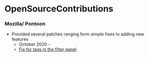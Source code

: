 # OpenSourceContributions


### Mozilla/ Pontoon
  * Provided several patches ranging form simple fixes to adding new features
    * October 2020 - 
     - [Fix for tags in the filter panel](https://github.com/mozilla/pontoon/pull/1726#issuecomment-722726378)
